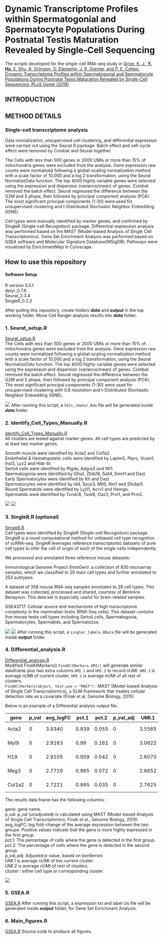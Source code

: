 # Dynamic Transcriptome Profiles within Spermatogonial and Spermatocyte Populations During Postnatal Testis Maturation Revealed by Single-Cell Sequencing

The scripts developed for the single-cell RNA-seq study in [Grive, K. J., **Y. Hu**, E. Shu, A. Grimson, O. Elemento, J. K. Grenier, and P. E. Cohen. Dynamic Transcriptome Profiles within Spermatogonial and Spermatocyte Populations During Postnatal Testis Maturation Revealed by Single-Cell Sequencing. PLoS Genet (2019)](https://journals.plos.org/plosgenetics/article?id=10.1371/journal.pgen.1007810)

## INTRODUCTION

## METHOD DETAILS

### Single-cell transcriptome analysis 
Data normalization, unsupervised cell clustering, and differential expression were carried out using the Seurat R package. Batch effect and cell-cycle effect were removed by Combat and Seurat together.

The Cells with less than 500 genes or 2000 UMIs or more than 15% of mitochondria genes were excluded from the analysis. Gene expression raw counts were normalized following a global-scaling normalization method with a scale factor of 10,000 and a log 2 transformation, using the Seurat NormalizeData function. The top 4000 highly variable genes were selected using the expression and dispersion (variance/mean) of genes. Combat removed the batch effect. Seurat regressed the difference between the G2M and S phase, then followed by principal component analysis (PCA). The most significant principal components (1-30) were used for unsupervised clustering and t-Distributed Stochastic Neighbor Embedding (tSNE). 

Cell types were manually identified by marker genes, and confirmed by SingleR (Single-cell Recognition) package. Differential expression analysis was performed based on the MAST (Model-based Analysis of Single Cell Transcriptomics). Gene Set Enrichment Analysis was performed based on GSEA software and Molecular Signature Database(MSigDB). Pathways were visualized by EnrichmentMap in Cytoscape.

## How to use this repository

#### Software Setup
R version 3.5.1<br />
dplyr_0.7.6 <br />
Seurat_2.3.4 <br />
SingleR_0.2.0 <br />

After pulling this repository, create folders **_data_** and **_output_** in the top working folder.
Move Cell Ranger analysis results into **_data_** folder.

### 1. Seurat_setup.R
<a href="https://github.com/nyuhuyang/scRNAseq-SSCs/blob/master/R/Seurat_setup.R">Seurat_setup.R</a><br />
The Cells with less than 500 genes or 2000 UMIs or more than 15% of mitochondria genes were excluded from the analysis. Gene expression raw counts were normalized following a global-scaling normalization method with a scale factor of 10,000 and a log 2 transformation, using the Seurat NormalizeData function. The top 4000 highly variable genes were selected using the expression and dispersion (variance/mean) of genes. Combat removed the batch effect. Seurat regressed the difference between the G2M and S phase, then followed by principal component analysis (PCA). The most significant principal components (1-30) were used for unsupervised clustering with 0.8 resolution and t-Distributed Stochastic Neighbor Embedding (tSNE). 

![](https://github.com/nyuhuyang/scRNAseq-SSCs/blob/master/Figs/TSNEPlot_PND06_PND14_PND18_PND18pre_PND25_PND30_Ad-depleteSp_Ad-Thy1_res.0.8.jpeg)
After running this script, a `SSCs_(date).Rda` file will be generated inside **_data_** folder.

### 2. Identify_Cell_Types_Manually.R
<a href="https://github.com/nyuhuyang/scRNAseq-SSCs/blob/master/R/Identify_Cell_Types_Manually.R">Identify_Cell_Types_Manually.R</a><br />
All clusters are tested against marker genes.
All cell types are predicted by at least two marker genes.

Smooth muscle were identified by Acta2 and Col1a2.<br />
Endothelial & Hematopoietic cells were identified by Laptm5, Ptprc, Vcam1, Insl3, Lyz2 and Hbb-bt.<br />
Sertoli cells were identified by Ptgds, Adgra3 and Wt1.<br />
Spermatogonia were identified by Gfra1, Zbtb16, Sall4, Dmrt1 and Dazl.<br />
Early Spermatocytes were identified by Kit and Dazl.<br />
Spermatocytes were identified by Id4, Sycp3, Mtl5, Nxt1 and Shcbp1l.<br />
Round Spermatids were identified by Lyzl1, Acrv1 and Hemgn.<br />
Spermatids were identified by Txndc8, Tssk6, Oaz3, Prm1, and Prm2.<br />

![](https://github.com/nyuhuyang/scRNAseq-SSCs/blob/master/Figs/Featureplot~.jpeg)
![](https://github.com/nyuhuyang/scRNAseq-SSCs/blob/master/Figs/dotplot.jpeg)

### 3. SingleR.R (optional)
<a href="https://github.com/nyuhuyang/scRNAseq-SSCs/blob/master/R/SingleR.R">SingleR.R</a><br />
Cell types were identified by SingleR (Single-cell Recognition) package. SingleR is a novel computational method for unbiased cell type recognition of scRNA-seq. SingleR leverages reference transcriptomic datasets of pure cell types to infer the cell of origin of each of the single cells independently.

We processed and annotated three reference mouse datasets:

Immunological Genome Project (ImmGen): a collection of 830 microarray samples, which we classified to 20 main cell types and further annotated to 253 subtypes.

A dataset of 358 mouse RNA-seq samples annotated to 28 cell types. This dataset was collected, processed and shared, courtesy of Bérénice Benayoun. This data set is especially useful for brain-related samples.

GSE43717: Cellular source and mechanisms of high transcriptome complexity in the mammalian testis (RNA-Seq cells). This dataset contains five mouse testis cell types including Sertoli cells, Spermatogonia, Spermatocytes, Spermatids, and Spermatozoa.

![](https://github.com/nyuhuyang/scRNAseq-SSCs/blob/master/Figs/cell_tpes.PNG)
![](https://github.com/nyuhuyang/scRNAseq-SSCs/blob/master/Figs/journal.pgen.1007810.g001.PNG)
After running this script, a `singler_labels.RData` file will be generated inside **_output_** folder.

### 4. Differential_analysis.R
<a href="https://github.com/nyuhuyang/scRNAseq-SSCs/blob/master/R/Differential_analysis.R">Differential_analysis.R</a><br />
Modified FindAllMarkers() `FindAllMarkers.UMI()` will generate similar dataframe plus two extra columns `UMI.1` and `UMI.2` to record nUMI. `UMI.1` is average nUMI of current cluster, `UMI.2` is average nUMI of all rest of clusters.<br />
`FindAllMarkers(object, test.use = "MAST")` : MAST (Model-based Analysis of Single Cell Transcriptomics), a GLM-framework that treates cellular detection rate as a covariate (Finak et al, Genome Biology, 2015)<br />

Below is an example of a Differential analysis output file.

| gene |   p_val | avg_logFC |  pct.1 |  pct.2 | p_val_adj |  UMI.1 |  UMI.2 |  cluster
| -----    | ------  | -------- | ----  | ----- | ------- | ------- | ------| --- |
| Acta2    | 0 | 3.9340 | 0.939 | 0.055 | 0 | 3.5565 | 0.0339 | Smooth muscle
| Myl9    | 0 | 2.9163 | 0.99 | 0.161 | 0 | 3.0622 | 0.1834 | Smooth muscle
| H19    | 0 | 2.9105 | 0.959 | 0.042 | 0 | 2.6070 | 0.0365 | Smooth muscle
| Meg3    | 0 | 2.7729 | 0.965 | 0.072 | 0 | 2.6652 | 0.0931 | Smooth muscle
| Col1a2 | 0 | 2.7221 | 0.995 | 0.035 | 0 | 2.7625 | 0.0496 | Smooth muscle

The results data frame has the following columns :

gene: gene name.<br />
p_val: p_val (unadjusted) is calculated using MAST (Model-based Analysis of Single Cell Transcriptomics, Finak et al., Genome Biology, 2015) <br />
avg_logFC: log fold-change of the average expression between the two groups. Positive values indicate that the gene is more highly expressed in the first group.<br />
pct.1: The percentage of cells where the gene is detected in the first group.<br />
pct.2: The percentage of cells where the gene is detected in the second group.<br />
p_val_adj: Adjusted p-value, based on bonferroni<br />
UMI.1 is average nUMI of the current cluster.<br />
UMI.2 is average nUMI of rest of clusters.<br />
cluster : either cell type or corresponding cluster.

![](https://github.com/nyuhuyang/scRNAseq-SSCs/blob/master/Figs/Doheatmap_top10_object_Cell.Types.jpeg)
### 5. GSEA.R
<a href="https://github.com/nyuhuyang/scRNAseq-SSCs/blob/master/R/GSEA.R">GSEA.R</a></li>
After running this script, a expression txt and label cls file will be generated inside **_output_** folder, for Gene Set Enrichment Analysis.

### 6. Main_figures.R
<a href="https://github.com/nyuhuyang/scRNAseq-SSCs/blob/master/R/Main_figures.R">GSEA.R</a></li>
Source code to produce all figures.
